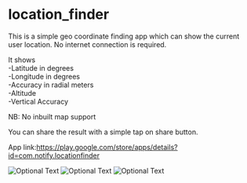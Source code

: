 # location_finder
This is a simple geo coordinate finding app which can show the current user location. No internet connection is required.

It shows  
-Latitude in degrees  
-Longitude in degrees  
-Accuracy in radial meters  
-Altitude  
-Vertical Accuracy  

NB: No inbuilt map support

You can share the result with a simple tap on share button.

App link:https://play.google.com/store/apps/details?id=com.notify.locationfinder

![Optional Text](../main/screenshots/1.png)
![Optional Text](../main/screenshots/2.png)
![Optional Text](../main/screenshots/3.png)
